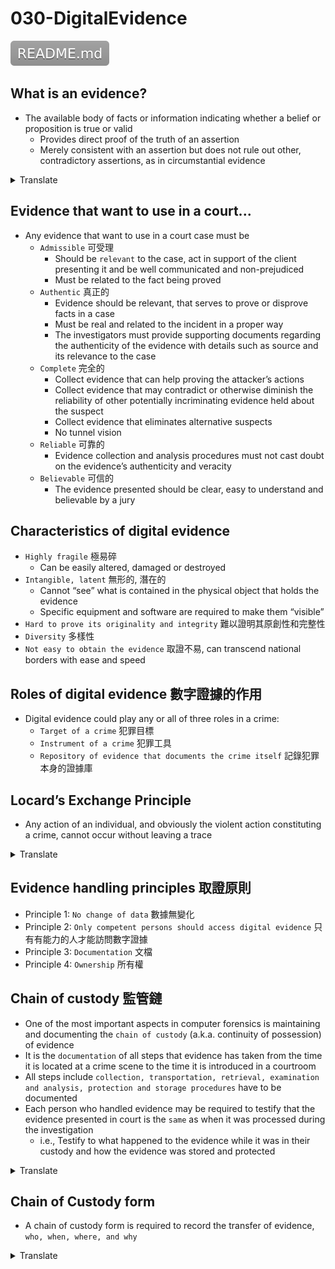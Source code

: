 # 030-DigitalEvidence

[![](README.svg)](README.md)

## What is an evidence?

* The available body of facts or information indicating whether a belief or proposition is true or valid
  + Provides direct proof of the truth of an assertion
  + Merely consistent with an assertion but does not rule out other, contradictory assertions, as in circumstantial evidence
<details>
<summary>Translate</summary>
<p>

* 表明信念或命題是真實或有效的事實或信息的可用主體
   * 提供斷言真實性的直接證明
   * 僅與斷言一致, 但不排除其他相互矛盾的斷言, 如間接證據
</p>
</details>  

## Evidence that want to use in a court...

* Any evidence that want to use in a court case must be
  + `Admissible` 可受理
    - Should be `relevant` to the case, act in support of the client presenting it and be well communicated and non-prejudiced
    - Must be related to the fact being proved
  + `Authentic` 真正的
    - Evidence should be relevant, that serves to prove or disprove facts in a case
    - Must be real and related to the incident in a proper way
    - The investigators must provide supporting documents regarding the authenticity of the evidence with details such as source and its relevance to the case
  + `Complete` 完全的
    - Collect evidence that can help proving the attacker’s actions
    - Collect evidence that may contradict or otherwise diminish the reliability of other potentially incriminating evidence held about the suspect
    - Collect evidence that eliminates alternative suspects
    - No tunnel vision
  + `Reliable` 可靠的
    - Evidence collection and analysis procedures must not cast doubt on the evidence’s authenticity and veracity
  + `Believable` 可信的
    - The evidence presented should be clear, easy to understand and believable by a jury

## Characteristics of digital evidence 

* `Highly fragile` 極易碎
  + Can be easily altered, damaged or destroyed
* `Intangible, latent` 無形的, 潛在的
  + Cannot “see” what is contained in the physical object that holds the evidence
  + Specific equipment and software are required to make them “visible”
* `Hard to prove its originality and integrity` 難以證明其原創性和完整性
* `Diversity` 多樣性
* `Not easy to obtain the evidence` 取證不易, can transcend national borders with ease and speed

## Roles of digital evidence 數字證據的作用

* Digital evidence could play any or all of three roles in a crime:
  + `Target of a crime` 犯罪目標
  + `Instrument of a crime` 犯罪工具
  + `Repository of evidence that documents the crime itself` 記錄犯罪本身的證據庫

## Locard’s Exchange Principle

* Any action of an individual, and obviously the violent action constituting a crime, cannot occur without leaving a trace
<details>
<summary>Translate</summary>
<p>

* 任何個人的行為, 顯然構成犯罪的暴力行為, 都不能不留痕跡地發生
</p>
</details>  

## Evidence handling principles 取證原則

* Principle 1: `No change of data` 數據無變化
* Principle 2: `Only competent persons should access digital evidence` 只有有能力的人才能訪問數字證據
* Principle 3: `Documentation` 文檔
* Principle 4: `Ownership` 所有權

## Chain of custody 監管鏈

* One of the most important aspects in computer forensics is maintaining and documenting the `chain of custody` (a.k.a. continuity of possession) of evidence
* It is the `documentation` of all steps that evidence has taken from the time it is located at a crime scene to the time it is introduced in a courtroom
* All steps include `collection, transportation, retrieval, examination and analysis, protection and storage procedures` have to be documented
* Each person who handled evidence may be required to testify that the evidence presented in court is the `same` as when it was processed during the investigation
  + i.e., Testify to what happened to the evidence while it was in their custody and how the evidence was stored and protected
<details>
<summary>Translate</summary>
<p>

* 計算機取證最重要的方面之一是維護和記錄證據的`監管鏈`（即佔有的連續性）
* 它是證據從位於犯罪現場到被引入法庭所採取的所有步驟的`文件`
* 所有步驟包括`收集、運輸、檢索、檢查和分析、保護和儲存程序`必須記錄在案
* 每個處理證據的人都可能需要作證, 證明在法庭上提交的證據與調查期間處理的證據`相同`
   * 即, 證明證據在他們保管期間發生了什麼, 以及證據是如何存儲和保護的
</p>
</details>  

## Chain of Custody form

* A chain of custody form is required to record the transfer of evidence, `who, when, where, and why`
<details>
<summary>Translate</summary>
<p>

* 需要一份監管鍊錶格來記錄證據的轉移, `誰、何時、何地以及為什麼`
</p>
</details>  
